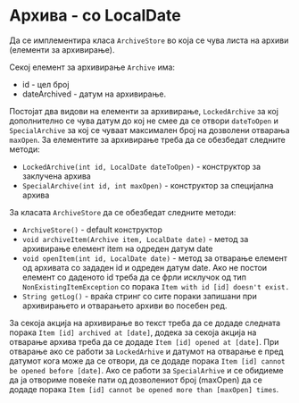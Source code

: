 # Архива - со LocalDate

Да се имплементира класа `ArchiveStore` во која се чува листа на архиви (елементи за архивирање).

Секој елемент за архивирање `Archive` има:

- id - цел број
- dateArchived - датум на архивирање.

Постојат два видови на елементи за архивирање, `LockedArchive` за кој дополнително се чува датум до кој не смее да се
отвори `dateToOpen` и `SpecialArchive` за кој се чуваат максимален број на дозволени отварања `maxOpen`. За елементите
за архивирање треба да се обезбедат следните методи:

- `LockedArchive(int id, LocalDate dateToOpen)` - конструктор за заклучена архива
- `SpecialArchive(int id, int maxOpen)` - конструктор за специјална архива

За класата `ArchiveStore` да се обезбедат следните методи:

- `ArchiveStore()` - default конструктор
- `void archiveItem(Archive item, LocalDate date)` - метод за архивирање елемент item на одреден датум date
- `void openItem(int id, LocalDate date)` - метод за отварање елемент од архивата со зададен id и одреден датум date.
  Ако не постои елемент со даденото id треба да се фрли исклучок од тип `NonExistingItemException` со
  порака `Item with id [id] doesn't exist.`
- `String getLog()` - враќа стринг со сите пораки запишани при архивирањето и отварањето архиви во посебен ред.

За секоја акција на архивирање во текст треба да се додаде следната порака `Item [id] archived at [date]`, додека за
секоја акција на отварање архива треба да се додаде `Item [id] opened at [date]`. При отварање ако се работи за
`LockedArhive` и датумот на отварање е пред датумот кога може да се отвори, да се додаде
порака `Item [id] cannot be opened before [date]`. Ако се работи за `SpecialArhive` и се обидиеме да ја отвориме повеќе
пати од дозволениот број (maxOpen) да се додаде порака `Item [id] cannot be opened more than [maxOpen] times`.